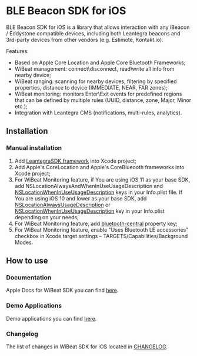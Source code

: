 # BLE Beacon SDK for iOS #

BLE Beacon SDK for iOS is a library that allows interaction with any iBeacon / Eddystone compatible devices, including both Leantegra beacons and 3rd-party devices from other vendors (e.g. Estimote, Kontakt.io).

Features:
- Based on Apple Core Location and Apple Core Bluetooth Frameworks;
- WiBeat management: connect\disconnect, read\write all info from nearby device;
- WiBeat ranging: scanning for nearby devices, filtering by specified properties, distance to device (IMMEDIATE, NEAR, FAR zones);
- WiBeat monitoring: monitors Enter\Exit events for predefined regions that can be defined by multiple rules (UUID, distance, zone, Major, Minor etc.);
- Integration with Leantegra CMS (notifications, multi-rules, analytics).

## Installation

### Manual installation

1. Add [LeantegraSDK.framework](https://github.com/leantegra/iOSWiBeatSDK/blob/master/WiBeatSDK/LeantegraSDK.framework) into Xcode project; 
2. Add Apple's CoreLocation and Apple's CoreBlueooth frameworks into Xcode project;
3. For WiBeat Monitoring feature, if You are using iOS 11 as your base SDK, add NSLocationAlwaysAndWhenInUseUsageDescription and [NSLocationWhenInUseUsageDescription](https://developer.apple.com/library/content/documentation/General/Reference/InfoPlistKeyReference/Articles/CocoaKeys.html#//apple_ref/doc/uid/TP40009251-SW26) keys in your Info.plist file.
   If You are using iOS 10 and lower as your base SDK, add [NSLocationAlwaysUsageDescription](https://developer.apple.com/library/ios/documentation/General/Reference/InfoPlistKeyReference/Articles/CocoaKeys.html#//apple_ref/doc/uid/TP40009251-SW18) or [NSLocationWhenInUseUsageDescription](https://developer.apple.com/library/content/documentation/General/Reference/InfoPlistKeyReference/Articles/CocoaKeys.html#//apple_ref/doc/uid/TP40009251-SW26) key in your Info.plist depending on your needs;
4. For WiBeat Monitoring feature, add [bluetooth-central](https://developer.apple.com/library/content/documentation/NetworkingInternetWeb/Conceptual/CoreBluetooth_concepts/CoreBluetoothBackgroundProcessingForIOSApps/PerformingTasksWhileYourAppIsInTheBackground.html#//apple_ref/doc/uid/TP40013257-CH7-SW7) property key;
5. For WiBeat Monitoring feature, enable "Uses Bluetooth LE accessories" checkbox in Xcode target settings – TARGETS/Capabilities/Background Modes.

## How to use

### Documentation

Apple Docs for WiBeat SDK you can find [here](http://leantegra.github.io/iOSWiBeatSDK/AppleDocs/).

### Demo Applications

Demo applications you can find [here](https://github.com/leantegra/iOSWiBeatSDK/tree/master/Demos).

### Changelog

The list of changes in WiBeat SDK for iOS located in [CHANGELOG](https://github.com/leantegra/iOSWiBeatSDK/blob/master/CHANGELOG.md).
